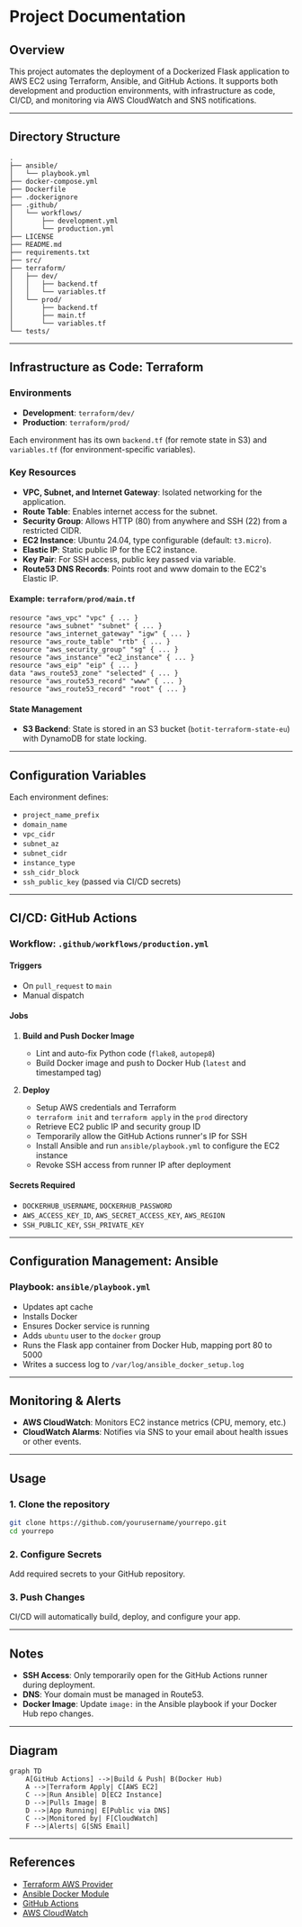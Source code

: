 # Project Documentation

## Overview

This project automates the deployment of a Dockerized Flask application to AWS EC2 using Terraform, Ansible, and GitHub Actions. It supports both development and production environments, with infrastructure as code, CI/CD, and monitoring via AWS CloudWatch and SNS notifications.

---

## Directory Structure

```
.
├── ansible/
│   └── playbook.yml
├── docker-compose.yml
├── Dockerfile
├── .dockerignore
├── .github/
│   └── workflows/
│       ├── development.yml
│       └── production.yml
├── LICENSE
├── README.md
├── requirements.txt
├── src/
├── terraform/
│   ├── dev/
│   │   ├── backend.tf
│   │   └── variables.tf
│   └── prod/
│       ├── backend.tf
│       ├── main.tf
│       └── variables.tf
└── tests/
```

---

## Infrastructure as Code: Terraform

### Environments

- **Development**: `terraform/dev/`
- **Production**: `terraform/prod/`

Each environment has its own `backend.tf` (for remote state in S3) and `variables.tf` (for environment-specific variables).

### Key Resources

- **VPC, Subnet, and Internet Gateway**: Isolated networking for the application.
- **Route Table**: Enables internet access for the subnet.
- **Security Group**: Allows HTTP (80) from anywhere and SSH (22) from a restricted CIDR.
- **EC2 Instance**: Ubuntu 24.04, type configurable (default: `t3.micro`).
- **Elastic IP**: Static public IP for the EC2 instance.
- **Key Pair**: For SSH access, public key passed via variable.
- **Route53 DNS Records**: Points root and www domain to the EC2's Elastic IP.

#### Example: `terraform/prod/main.tf`
```hcl
resource "aws_vpc" "vpc" { ... }
resource "aws_subnet" "subnet" { ... }
resource "aws_internet_gateway" "igw" { ... }
resource "aws_route_table" "rtb" { ... }
resource "aws_security_group" "sg" { ... }
resource "aws_instance" "ec2_instance" { ... }
resource "aws_eip" "eip" { ... }
data "aws_route53_zone" "selected" { ... }
resource "aws_route53_record" "www" { ... }
resource "aws_route53_record" "root" { ... }
```

#### State Management

- **S3 Backend**: State is stored in an S3 bucket (`botit-terraform-state-eu`) with DynamoDB for state locking.

---

## Configuration Variables

Each environment defines:

- `project_name_prefix`
- `domain_name`
- `vpc_cidr`
- `subnet_az`
- `subnet_cidr`
- `instance_type`
- `ssh_cidr_block`
- `ssh_public_key` (passed via CI/CD secrets)

---

## CI/CD: GitHub Actions

### Workflow: `.github/workflows/production.yml`

#### Triggers

- On `pull_request` to `main`
- Manual dispatch

#### Jobs

1. **Build and Push Docker Image**
   - Lint and auto-fix Python code (`flake8`, `autopep8`)
   - Build Docker image and push to Docker Hub (`latest` and timestamped tag)

2. **Deploy**
   - Setup AWS credentials and Terraform
   - `terraform init` and `terraform apply` in the `prod` directory
   - Retrieve EC2 public IP and security group ID
   - Temporarily allow the GitHub Actions runner's IP for SSH
   - Install Ansible and run `ansible/playbook.yml` to configure the EC2 instance
   - Revoke SSH access from runner IP after deployment

#### Secrets Required

- `DOCKERHUB_USERNAME`, `DOCKERHUB_PASSWORD`
- `AWS_ACCESS_KEY_ID`, `AWS_SECRET_ACCESS_KEY`, `AWS_REGION`
- `SSH_PUBLIC_KEY`, `SSH_PRIVATE_KEY`

---

## Configuration Management: Ansible

### Playbook: `ansible/playbook.yml`

- Updates apt cache
- Installs Docker
- Ensures Docker service is running
- Adds `ubuntu` user to the `docker` group
- Runs the Flask app container from Docker Hub, mapping port 80 to 5000
- Writes a success log to `/var/log/ansible_docker_setup.log`

---

## Monitoring & Alerts

- **AWS CloudWatch**: Monitors EC2 instance metrics (CPU, memory, etc.)
- **CloudWatch Alarms**: Notifies via SNS to your email about health issues or other events.

---

## Usage

### 1. Clone the repository

```bash
git clone https://github.com/yourusername/yourrepo.git
cd yourrepo
```

### 2. Configure Secrets

Add required secrets to your GitHub repository.

### 3. Push Changes

CI/CD will automatically build, deploy, and configure your app.

---

## Notes

- **SSH Access**: Only temporarily open for the GitHub Actions runner during deployment.
- **DNS**: Your domain must be managed in Route53.
- **Docker Image**: Update `image:` in the Ansible playbook if your Docker Hub repo changes.

---

## Diagram

```mermaid
graph TD
    A[GitHub Actions] -->|Build & Push| B(Docker Hub)
    A -->|Terraform Apply| C[AWS EC2]
    C -->|Run Ansible| D[EC2 Instance]
    D -->|Pulls Image| B
    D -->|App Running| E[Public via DNS]
    C -->|Monitored by| F[CloudWatch]
    F -->|Alerts| G[SNS Email]
```

---

## References

- [Terraform AWS Provider](https://registry.terraform.io/providers/hashicorp/aws/latest/docs)
- [Ansible Docker Module](https://docs.ansible.com/ansible/latest/collections/community/docker/docker_container_module.html)
- [GitHub Actions](https://docs.github.com/en/actions)
- [AWS CloudWatch](https://docs.aws.amazon.com/cloudwatch/)
